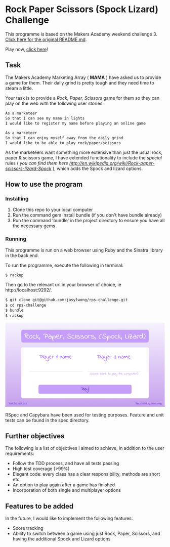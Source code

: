 # Rock Paper Scissors (Spock Lizard) Challenge

This programme is based on the Makers Academy weekend challenge 3. [Click here for the original README.md](ORIGINAL_README.md).

Play now, [click here](https://rockpaperscissors-spocklizard.herokuapp.com/)!

Task
----

The Makers Academy Marketing Array ( **MAMA** ) have asked us to provide a game for them. Their daily grind is pretty tough and they need time to steam a little.

Your task is to provide a _Rock, Paper, Scissors_ game for them so they can play on the web with the following user stories:

```
As a marketeer
So that I can see my name in lights
I would like to register my name before playing an online game
```
```
As a marketeer
So that I can enjoy myself away from the daily grind
I would like to be able to play rock/paper/scissors
```

As the marketeers want something more extensive than just the usual rock, paper & scissors game, I have extended functionality to include the _special_ rules ( _you can find them here http://en.wikipedia.org/wiki/Rock-paper-scissors-lizard-Spock_ ), which adds the Spock and lizard options.


How to use the program
-----

### Installing ###

1. Clone this repo to your local computer
2. Run the command gem install bundle (if you don't have bundle already)
3. Run the command 'bundle' in the project directory to ensure you have all the necessary gems

### Running ###

This programme is run on a web browser using Ruby and the Sinatra library in the back end.

To run the programme, execute the following in terminal:

```
$ rackup
```
Then go to the relevant url in your browser of choice, ie http://localhost:9292/.

```sh
$ git clone git@github.com:jasylwong/rps-challenge.git
$ cd rps-challenge
$ bundle
$ rackup
```

![homepage](rps-challenge_homepage.png)

RSpec and Capybara have been used for testing purposes. Feature and unit tests can be found in the spec directory.

## Further objectives ##

The following is a list of objectives I aimed to achieve, in addition to the user requirements:

  * Follow the TDD process, and have all tests passing
  * High test coverage (>99%)
  * Elegant code: every class has a clear responsibility, methods are short etc.
  * An option to play again after a game has finished
  * Incorporation of both single and multiplayer options

## Features to be added ##

In the future, I would like to implement the following features:
- Score tracking
- Ability to switch between a game using just Rock, Paper, Scissors, and having the additional Spock and Lizard options